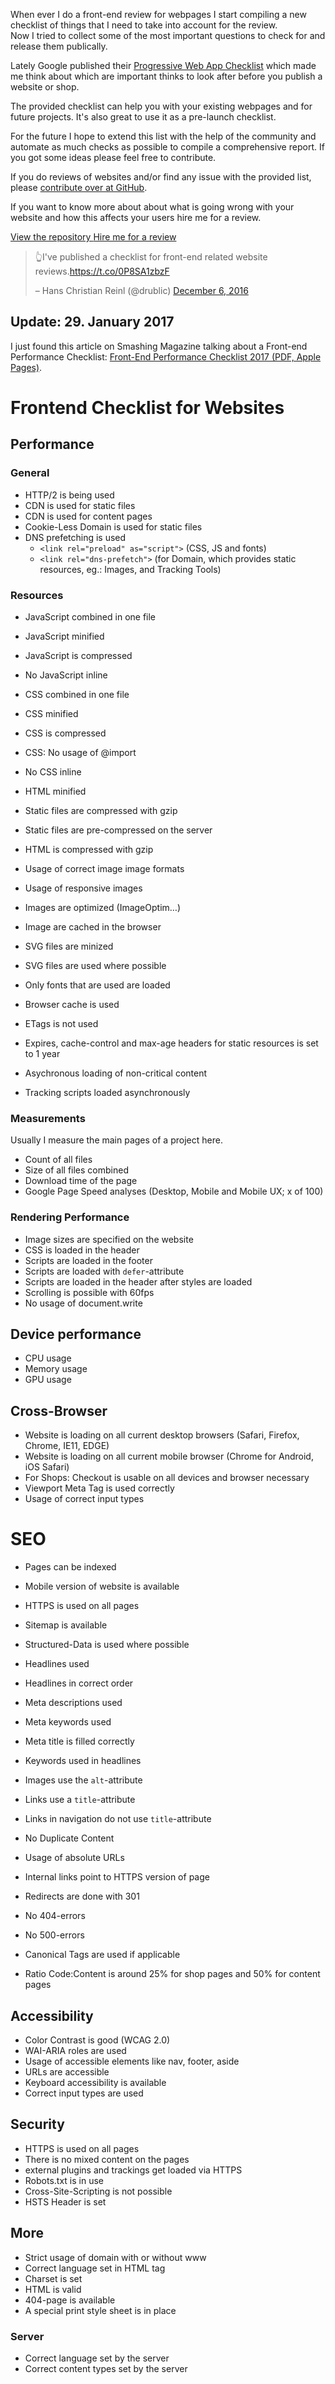 <p class="post__intro">
  When ever I do a front-end review for webpages I start compiling a new checklist of things that I need to take into account for the review.<br>
  Now I tried to collect some of the most important questions to check for and release them publically.
</p>

Lately Google published their [Progressive Web App Checklist](https://developers.google.com/web/progressive-web-apps/checklist) which made me think about which are important thinks to look after before you publish a website or shop.

The provided checklist can help you with your existing webpages and for future projects. It's also great to use it as a pre-launch checklist.

For the future I hope to extend this list with the help of the community and automate as much checks as possible to compile a comprehensive report. If you got some ideas please feel free to contribute.

If you do reviews of websites and/or find any issue with the provided list, please [contribute over at GitHub](https://github.com/drublic/checklist).

If you want to know more about about what is going wrong with your website and how this affects your users hire me for a review.

<p>
  <a href="https://github.com/drublic/checklist" class="button">
    View the repository
  </a>

  <a href="/#hire-me" class="button">
    Hire me for a review
  </a>
</p>

<blockquote class="twitter-tweet" data-lang="en"><p lang="en" dir="ltr">👆I&#39;ve published a checklist for front-end related website reviews.<a href="https://t.co/0P8SA1zbzF">https://t.co/0P8SA1zbzF</a></p>– Hans Christian Reinl (@drublic) <a href="https://twitter.com/drublic/status/806052812857688065">December 6, 2016</a></blockquote>

## Update: 29. January 2017

I just found this article on Smashing Magazine talking about a Front-end Performance Checklist: [Front-End Performance Checklist 2017 (PDF, Apple Pages)](https://www.smashingmagazine.com/2016/12/front-end-performance-checklist-2017-pdf-pages/).


# Frontend Checklist for Websites

## Performance

### General

* HTTP/2 is being used
* CDN is used for static files
* CDN is used for content pages
* Cookie-Less Domain is used for static files
* DNS prefetching is used
  * `<link rel="preload" as="script">` (CSS, JS and fonts)
  * `<link rel="dns-prefetch">` (for Domain, which provides static resources, eg.: Images, and Tracking Tools)

### Resources

* JavaScript combined in one file
* JavaScript minified
* JavaScript is compressed
* No JavaScript inline
* CSS combined in one file
* CSS minified
* CSS is compressed
* CSS: No usage of @import
* No CSS inline
* HTML minified
* Static files are compressed with gzip
* Static files are pre-compressed on the server
* HTML is compressed with gzip
* Usage of correct image image formats
* Usage of responsive images
* Images are optimized (ImageOptim…)
* Image are cached in the browser
* SVG files are minized
* SVG files are used where possible
* Only fonts that are used are loaded
* Browser cache is used
* ETags is not used
* Expires, cache-control and max-age headers for static resources is set to 1 year

* Asychronous loading of non-critical content
* Tracking scripts loaded asynchronously

### Measurements

Usually I measure the main pages of a project here.

* Count of all files
* Size of all files combined
* Download time of the page
* Google Page Speed analyses (Desktop, Mobile and Mobile UX; x of 100)

### Rendering Performance

* Image sizes are specified on the website
* CSS is loaded in the header
* Scripts are loaded in the footer
* Scripts are loaded with `defer`-attribute
* Scripts are loaded in the header after styles are loaded
* Scrolling is possible with 60fps
* No usage of document.write

## Device performance

* CPU usage
* Memory usage
* GPU usage

## Cross-Browser

* Website is loading on all current desktop browsers (Safari, Firefox, Chrome, IE11, EDGE)
* Website is loading on all current mobile browser (Chrome for Android, iOS Safari)
* For Shops: Checkout is usable on all devices and browser necessary
* Viewport Meta Tag is used correctly
* Usage of correct input types

# SEO

* Pages can be indexed
* Mobile version of website is available
* HTTPS is used on all pages
* Sitemap is available
* Structured-Data is used where possible
* Headlines used
* Headlines in correct order
* Meta descriptions used
* Meta keywords used
* Meta title is filled correctly

* Keywords used in headlines
* Images use the `alt`-attribute
* Links use a `title`-attribute
* Links in navigation do not use `title`-attribute
* No Duplicate Content
* Usage of absolute URLs

* Internal links point to HTTPS version of page
* Redirects are done with 301
* No 404-errors
* No 500-errors
* Canonical Tags are used if applicable
* Ratio Code:Content is around 25% for shop pages and 50% for content pages

## Accessibility

* Color Contrast is good (WCAG 2.0)
* WAI-ARIA roles are used
* Usage of accessible elements like nav, footer, aside
* URLs are accessible
* Keyboard accessibility is available
* Correct input types are used

## Security

* HTTPS is used on all pages
* There is no mixed content on the pages
* external plugins and trackings get loaded via HTTPS
* Robots.txt is in use
* Cross-Site-Scripting is not possible
* HSTS Header is set

## More

* Strict usage of domain with or without www
* Correct language set in HTML tag
* Charset is set
* HTML is valid
* 404-page is available
* A special print style sheet is in place

### Server

* Correct language set by the server
* Correct content types set by the server

